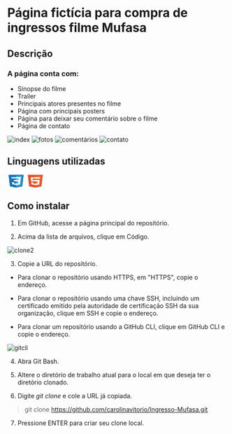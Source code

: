 # Página fictícia para compra de ingressos filme Mufasa

##  Descrição

###  A página conta com: 

- Sinopse do filme
- Trailer  
- Principais atores presentes no filme
- Página com principais posters
- Página para deixar seu comentário sobre o filme
- Página de contato
  

![index](https://github.com/user-attachments/assets/ad834303-5fa2-4822-9de9-9123cd985d23)
![fotos](https://github.com/user-attachments/assets/928e60d4-f8e0-477b-9aa2-c155acb5cfb3)
![comentários](https://github.com/user-attachments/assets/5bb82d81-4d21-4969-b23d-c026ca5a1061)
![contato](https://github.com/user-attachments/assets/499af5e0-d18e-4502-9541-0f9c945e830a)




## Linguagens utilizadas
 <div>
  <img align="center" alt="CSS" height="30" width="40" src="https://raw.githubusercontent.com/devicons/devicon/master/icons/css3/css3-original.svg">
  <img align="center" alt="HTML" height="30" width="40" src="https://raw.githubusercontent.com/devicons/devicon/master/icons/html5/html5-original.svg">
</div>

## Como instalar

1. Em GitHub, acesse a página principal do repositório.

2. Acima da lista de arquivos, clique em  Código.

![clone2](https://github.com/user-attachments/assets/d06f40af-92fa-40c5-ae9d-8b638b40fc91)

3. Copie a URL do repositório.

- Para clonar o repositório usando HTTPS, em "HTTPS", copie o endereço.

- Para clonar o repositório usando uma chave SSH, incluindo um certificado emitido pela autoridade de certificação SSH da sua organização, clique em SSH e copie o endereço.

- Para clonar um repositório usando a GitHub CLI, clique em GitHub CLI e copie o endereço.
  
 ![gitcli](https://github.com/user-attachments/assets/ba61483c-7828-45f1-8ba2-08637cb7a4e3)

4. Abra Git Bash.
   
5. Altere o diretório de trabalho atual para o local em que deseja ter o diretório clonado.

6. Digite *git clone* e cole a URL já copiada.

> git clone https://github.com/carolinavitorio/Ingresso-Mufasa.git

7. Pressione ENTER para criar seu clone local.
